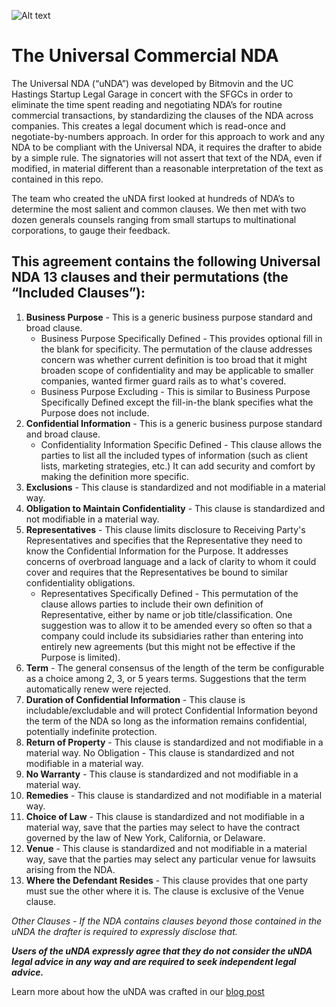![Alt text](https://github.com/bitmovin/unda/blob/main/uNDA_Logo_Gradient_LightBG_SLG_Bitmovin_Small.png)

# The Universal Commercial NDA

The Universal NDA (“uNDA”) was developed by Bitmovin and the UC Hastings Startup Legal Garage in concert with the SFGCs in order to eliminate the time spent reading and negotiating NDA’s for routine commercial transactions, by standardizing the clauses of the NDA across companies. This creates a legal document which is read-once and negotiate-by-numbers approach. In order for this approach to work and any NDA to be compliant with the Universal NDA, it requires the drafter to abide by a simple rule. The signatories will not assert that text of the NDA, even if modified, in material different than a reasonable interpretation of the text as contained in this repo.

The team who created the uNDA first looked at hundreds of NDA’s to determine the most salient and common clauses. We then met with two dozen generals counsels ranging from small startups to multinational corporations, to gauge their feedback.

## This agreement contains the following Universal NDA 13 clauses and their permutations (the “Included Clauses”):
1. **Business Purpose** - This is a generic business purpose standard and broad clause. 
   - Business Purpose Specifically Defined - This provides optional fill in the blank for specificity. The permutation of the clause addresses concern was whether current definition is too broad that it might broaden scope of confidentiality and may be applicable to smaller companies, wanted firmer guard rails as to what's covered.
   - Business Purpose Excluding - This is similar to Business Purpose Specifically Defined except the fill-in-the blank specifies what the Purpose does not include. 
2. **Confidential Information** - This is a generic business purpose standard and broad clause. 
   - Confidentiality Information Specific Defined - This clause allows the parties to list all the included types of information (such as client lists, marketing strategies, etc.) It can add security and comfort by making the definition more specific. 
3. **Exclusions** - This clause is standardized and not modifiable in a material way. 
4. **Obligation to Maintain Confidentiality** - This clause is standardized and not modifiable in a material way. 
5. **Representatives** - This clause limits disclosure to Receiving Party's Representatives and specifies that the Representative they need to know the Confidential Information for the Purpose. It addresses concerns of overbroad language and a lack of clarity to whom it could cover and requires that the Representatives be bound to similar confidentiality obligations. 
   - Representatives Specifically Defined - This permutation of the clause allows parties to include their own definition of Representative, either by name or job title/classification. One suggestion was to allow it to be amended every so often so that a company could include its subsidiaries rather than entering into entirely new agreements (but this might not be effective if the Purpose is limited).
6. **Term** - The general consensus of the length of the term be configurable as a choice among 2, 3, or 5 years terms. Suggestions that the term automatically renew were rejected. 
7. **Duration of Confidential Information** - This clause is includable/excludable and will protect Confidential Information beyond the term of the NDA so long as the information remains confidential, potentially indefinite protection. 
8. **Return of Property** - This clause is standardized and not modifiable in a material way. No Obligation - This clause is standardized and not modifiable in a material way. 
9. **No Warranty** - This clause is standardized and not modifiable in a material way. 
10. **Remedies** - This clause is standardized and not modifiable in a material way. 
11. **Choice of Law** - This clause is standardized and not modifiable in a material way, save that the parties may select to have the contract governed by the law of New York, California, or Delaware. 
12. **Venue** - This clause is standardized and not modifiable in a material way, save that the parties may select any particular venue for lawsuits arising from the NDA. 
13. **Where the Defendant Resides** - This clause provides that one party must sue the other where it is. The clause is exclusive of the Venue clause. 

*Other Clauses - If the NDA contains clauses beyond those contained in the uNDA the drafter is required to expressly disclose that.*

***Users of the uNDA expressly agree that they do not consider the uNDA legal advice in any way and are required to seek independent legal advice.***

Learn more about how the uNDA was crafted in our [blog post](https://bitmovin.com/introducing-universal-nda/)
